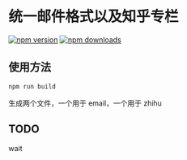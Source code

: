 
# 统一邮件格式以及知乎专栏

[![npm version](https://img.shields.io/npm/v/format-weekly.svg?style=flat-square)](https://www.npmjs.com/package/format-weekly)
[![npm downloads](https://img.shields.io/npm/dm/format-weekly.svg?style=flat-square)](https://www.npmjs.com/package/format-weekly)

## 使用方法

```sh
npm run build
```

生成两个文件，一个用于 email，一个用于 zhihu

## TODO

wait
